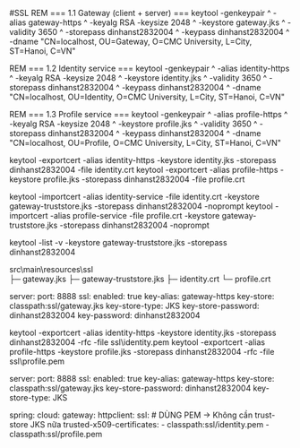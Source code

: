 #SSL
REM === 1.1 Gateway (client + server) ===
keytool -genkeypair ^
-alias gateway-https ^
-keyalg RSA -keysize 2048 ^
-keystore gateway.jks ^
-validity 3650 ^
-storepass dinhanst2832004 ^
-keypass   dinhanst2832004 ^
-dname "CN=localhost, OU=Gateway, O=CMC University, L=City, ST=Hanoi, C=VN"

REM === 1.2 Identity service ===
keytool -genkeypair ^
-alias identity-https ^
-keyalg RSA -keysize 2048 ^
-keystore identity.jks ^
-validity 3650 ^
-storepass dinhanst2832004 ^
-keypass   dinhanst2832004 ^
-dname "CN=localhost, OU=Identity, O=CMC University, L=City, ST=Hanoi, C=VN"

REM === 1.3 Profile service ===
keytool -genkeypair ^
-alias profile-https ^
-keyalg RSA -keysize 2048 ^
-keystore profile.jks ^
-validity 3650 ^
-storepass dinhanst2832004 ^
-keypass   dinhanst2832004 ^
-dname "CN=localhost, OU=Profile, O=CMC University, L=City, ST=Hanoi, C=VN"

keytool -exportcert -alias identity-https -keystore identity.jks -storepass dinhanst2832004 -file identity.crt
keytool -exportcert -alias profile-https -keystore profile.jks  -storepass dinhanst2832004 -file profile.crt

keytool -importcert -alias identity-service -file identity.crt -keystore gateway-truststore.jks -storepass dinhanst2832004 -noprompt
keytool -importcert -alias profile-service  -file profile.crt  -keystore gateway-truststore.jks -storepass dinhanst2832004 -noprompt

keytool -list -v -keystore gateway-truststore.jks -storepass dinhanst2832004

src\main\resources\ssl\
├─ gateway.jks
├─ gateway-truststore.jks
├─ identity.crt
└─ profile.crt

server:
    port: 8888
    ssl:
        enabled: true
        key-alias: gateway-https
        key-store: classpath:ssl/gateway.jks
        key-store-type: JKS
        key-store-password: dinhanst2832004
        key-password: dinhanst2832004

keytool -exportcert -alias identity-https -keystore identity.jks -storepass dinhanst2832004 -rfc -file ssl\identity.pem
keytool -exportcert -alias profile-https  -keystore profile.jks  -storepass dinhanst2832004 -rfc -file ssl\profile.pem

server:
    port: 8888
    ssl:
        enabled: true
        key-alias: gateway-https
        key-store: classpath:ssl/gateway.jks
        key-store-password: dinhanst2832004
        key-store-type: JKS

spring:
    cloud:
        gateway:
            httpclient:
                ssl:
                    # DÙNG PEM → Không cần trust-store JKS nữa
                    trusted-x509-certificates:
                    - classpath:ssl/identity.pem
                    - classpath:ssl/profile.pem

